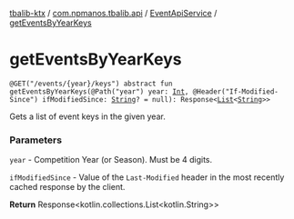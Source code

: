 [tbalib-ktx](../../index.md) / [com.npmanos.tbalib.api](../index.md) / [EventApiService](index.md) / [getEventsByYearKeys](./get-events-by-year-keys.md)

# getEventsByYearKeys

`@GET("/events/{year}/keys") abstract fun getEventsByYearKeys(@Path("year") year: `[`Int`](https://kotlinlang.org/api/latest/jvm/stdlib/kotlin/-int/index.html)`, @Header("If-Modified-Since") ifModifiedSince: `[`String`](https://kotlinlang.org/api/latest/jvm/stdlib/kotlin/-string/index.html)`? = null): Response<`[`List`](https://kotlinlang.org/api/latest/jvm/stdlib/kotlin.collections/-list/index.html)`<`[`String`](https://kotlinlang.org/api/latest/jvm/stdlib/kotlin/-string/index.html)`>>`

Gets a list of event keys in the given year.

### Parameters

`year` - Competition Year (or Season). Must be 4 digits.

`ifModifiedSince` - Value of the `Last-Modified` header in the most recently cached response by the client.

**Return**
Response&lt;kotlin.collections.List&lt;kotlin.String&gt;&gt;

